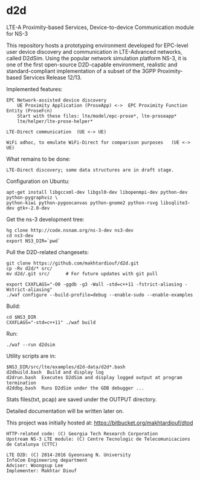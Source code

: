 # d2d
LTE-A Proximity-based Services, Device-to-device Communication module for NS-3

This repository hosts a prototyping environment developed for EPC-level user device
discovery and communication in LTE-Advanced networks, called D2dSim. 
Using the popular network simulation platform NS-3, it is one of the first open-source D2D-capable environment,
realistic and standard-compliant implementation of a subset of the 3GPP Proximity-based Services Release 12/13.

Implemented features:

    EPC Network-assisted device discovery
        UE Proximity Application (ProseApp) <->  EPC Proximity Function Entity (ProseFcn)
        Start with these files: lte/model/epc-prose*, lte-proseapp*
        lte/helper/lte-prose-helper*

    LTE-Direct communication  (UE <-> UE)

    WiFi adhoc, to emulate WiFi-Direct for comparison purposes   (UE <-> UE) 

What remains to be done:

    LTE-Direct discovery; some data structures are in draft stage.

 
Configuration on Ubuntu:

    apt-get install libgccxml-dev libgsl0-dev libopenmpi-dev python-dev python-pygraphviz \
    python-kiwi python-pygoocanvas python-gnome2 python-rsvg libsqlite3-dev gtk+-2.0-dev

Get the ns-3 development tree:

    hg clone http://code.nsnam.org/ns-3-dev ns3-dev
    cd ns3-dev
    export NS3_DIR=`pwd`

Pull the D2D-related changesets:

    git clone https://github.com/makhtardiouf/d2d.git
    cp -Rv d2d/* src/
    mv d2d/.git src/      # For future updates with git pull

    export CXXFLAGS="-O0 -ggdb -g3 -Wall -std=c++11 -fstrict-aliasing -Wstrict-aliasing"
    ./waf configure --build-profile=debug --enable-sudo --enable-examples

Build:

    cd $NS3_DIR
    CXXFLAGS="-std=c++11" ./waf build   

Run:

    ./waf --run d2dsim

Utility scripts are in:

    $NS3_DIR/src/lte/examples/d2d-data/d2d*.bash
    d2dbuild.bash  Build and display log
    d2drun.bash  Executes D2dSim and display logged output at program termination
    d2ddbg.bash  Runs D2dSim under the GDB debugger ...
    

Stats files(txt, pcap) are saved under the OUTPUT directory.

Detailed documentation will be written later on.

This project was initially hosted at: https://bitbucket.org/makhtardiouf/dtod

    HTTP-related code: (C) Georgia Tech Research Corporation
    Upstream NS-3 LTE module: (C) Centre Tecnologic de Telecomunicacions de Catalunya (CTTC)

    LTE D2D: (C) 2014-2016 Gyeonsang N. University
    InfoCom Engineering department
    Adviser: Woongsup Lee
    Implementer: Makhtar Diouf
